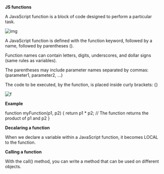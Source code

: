 **JS functions**

A JavaScript function is a block of code designed to perform a particular task.

   ![img](https://www.miltonmarketing.com/wp-content/uploads/2018/04/mmjavascriptfunctions234234234functions-min.png)


A JavaScript function is defined with the function keyword, followed by a name, followed by parentheses ().

Function names can contain letters, digits, underscores, and dollar signs (same rules as variables).

The parentheses may include parameter names separated by commas:
(parameter1, parameter2, ...)

The code to be executed, by the function, is placed inside curly brackets: {}



![f](https://zellwk.com/images/2017/js-functions/flow-1.png)


**Example**

function myFunction(p1, p2) {
  return p1 * p2;   // The function returns the product of p1 and p2
}



**Decalaring a function**

When we declare a variable within a JavaScript function, it becomes LOCAL to the function.

**Calling a function**

With the call() method, you can write a method that can be used on different objects.



